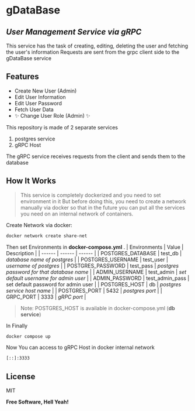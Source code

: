 # gDataBase 
## _User Management Service via gRPC_

This service has the task of creating, editing, deleting the user and fetching the user's information
Requests are sent from the grpc client side to the gDataBase service



## Features

- Create New User (Admin)
- Edit User Information
- Edit User Password
- Fetch User Data
- ✨ Change User Role (Admin) ✨


This repository is made of 2 separate services
1. postgres service
2. gRPC Host

The gRPC service receives requests from the client and sends them to the database

## How It Works


> 
> This service is completely dockerized and you need to set environment in it
> But before doing this, you need to create a network manually via docker so that in the
> future you can put all the services you need on an internal network of
> containers.

Create Network via docker:

```sh
docker network create share-net
```

Then set Environments in __docker-compose.yml__ .
| Environments | Value | Description |
| ------ | ------ | ------ |
| POSTGRES_DATABASE | test_db | _database name of postgres_ |
| POSTGRES_USERNAME | test_user | _username of postgres_ |
| POSTGRES_PASSWORD | test_pass | _postgres password for that database name_ |
| ADMIN_USERNAME | test_admin | _set default username for admin user_ |
| ADMIN_PASSWORD | test_admin_pass | set default password for admin user |
| POSTGRES_HOST | db | _postgres service host name_ |
| POSTGRES_PORT | 5432 | _postgres port_ |
| GRPC_PORT | 3333 | _gRPC port_ |
> Note: POSTGRES_HOST is available in docker-compose.yml (**db service**)

In Finally
```sh
docker compose up
```

Now You can access to gRPC Host in docker internal network 
```sh
[::]:3333
```

## License

MIT

**Free Software, Hell Yeah!**


